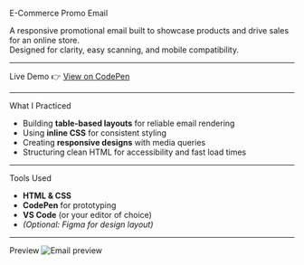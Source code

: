  E-Commerce Promo Email

A responsive promotional email built to showcase products and drive sales for an online store.  
Designed for clarity, easy scanning, and mobile compatibility.

---
Live Demo
👉 [View on CodePen](https://codepen.io/sevy7/pen/RNrxqOL)

---

 What I Practiced
- Building **table-based layouts** for reliable email rendering  
- Using **inline CSS** for consistent styling  
- Creating **responsive designs** with media queries  
- Structuring clean HTML for accessibility and fast load times

---
 Tools Used
- **HTML & CSS**  
- **CodePen** for prototyping  
- **VS Code** (or your editor of choice)  
- *(Optional: Figma for design layout)*

---
 Preview
![Email preview](preview.jpg)


